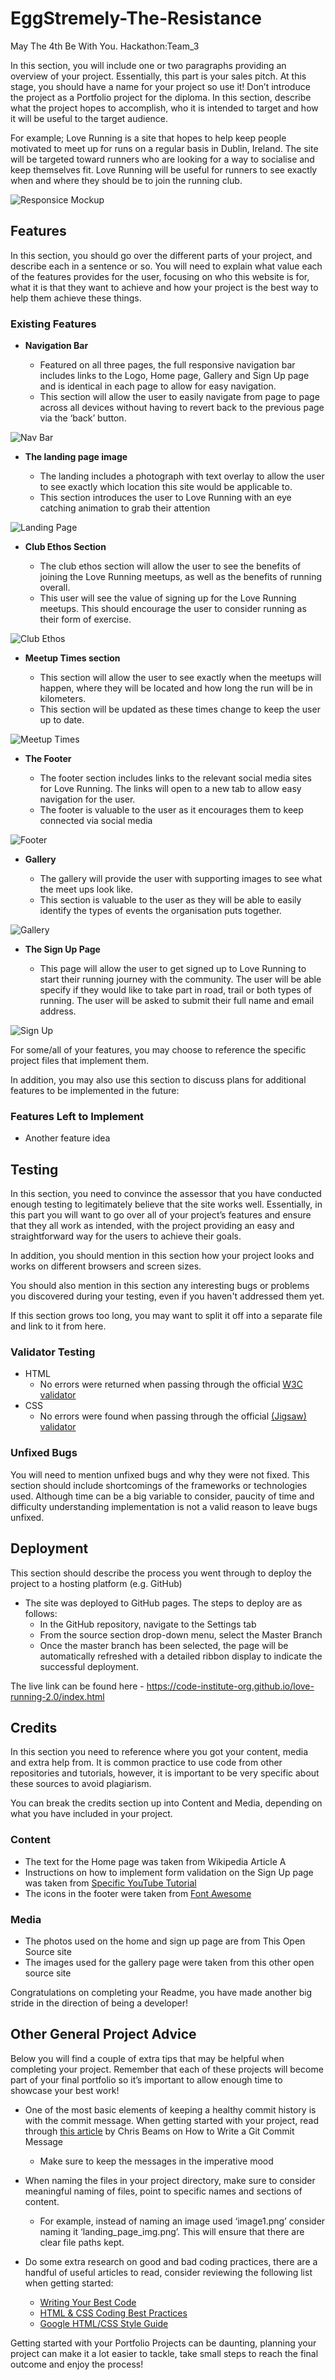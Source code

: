 # EggStremely-The-Resistance
May The 4th Be With You. 
  Hackathon:Team_3

 In this section, you will include one or two paragraphs providing an overview of your project. Essentially, this part is your sales pitch. At this stage, you should have a name for your project so use it! Don’t introduce the project as a Portfolio project for the diploma. In this section, describe what the project hopes to accomplish, who it is intended to target and how it will be useful to the target audience.  
  
 For example; Love Running is a site that hopes to help keep people motivated to meet up for runs on a regular basis in Dublin, Ireland. The site will be targeted toward runners who are looking for a way to socialise and keep themselves fit. Love Running will be useful for runners to see exactly when and where they should be to join the running club.  
  
 ![Responsice Mockup](https://github.com/lucyrush/readme-template/blob/master/media/love_running_mockup.png) 
  
 ## Features  
  
 In this section, you should go over the different parts of your project, and describe each in a sentence or so. You will need to explain what value each of the features provides for the user, focusing on who this website is for, what it is that they want to achieve and how your project is the best way to help them achieve these things. 
  
 ### Existing Features 
  
 - __Navigation Bar__ 
  
   - Featured on all three pages, the full responsive navigation bar includes links to the Logo, Home page, Gallery and Sign Up page and is identical in each page to allow for easy navigation. 
   - This section will allow the user to easily navigate from page to page across all devices without having to revert back to the previous page via the ‘back’ button.  
  
 ![Nav Bar](https://github.com/lucyrush/readme-template/blob/master/media/love_running_nav.png) 
  
 - __The landing page image__ 
  
   - The landing includes a photograph with text overlay to allow the user to see exactly which location this site would be applicable to.  
   - This section introduces the user to Love Running with an eye catching animation to grab their attention 
  
 ![Landing Page](https://github.com/lucyrush/readme-template/blob/master/media/love_running_landing.png) 
  
 - __Club Ethos Section__ 
  
   - The club ethos section will allow the user to see the benefits of joining the Love Running meetups, as well as the benefits of running overall.  
   - This user will see the value of signing up for the Love Running meetups. This should encourage the user to consider running as their form of exercise.  
  
 ![Club Ethos](https://github.com/lucyrush/readme-template/blob/master/media/love_running_ethos.png) 
  
 - __Meetup Times section__ 
  
   - This section will allow the user to see exactly when the meetups will happen, where they will be located and how long the run will be in kilometers.  
   - This section will be updated as these times change to keep the user up to date.  
  
 ![Meetup Times](https://github.com/lucyrush/readme-template/blob/master/media/love_running_times.png) 
  
 - __The Footer__  
  
   - The footer section includes links to the relevant social media sites for Love Running. The links will open to a new tab to allow easy navigation for the user.  
   - The footer is valuable to the user as it encourages them to keep connected via social media 
  
 ![Footer](https://github.com/lucyrush/readme-template/blob/master/media/love_running_footer.png) 
  
 - __Gallery__ 
  
   - The gallery will provide the user with supporting images to see what the meet ups look like.  
   - This section is valuable to the user as they will be able to easily identify the types of events the organisation puts together.  
  
 ![Gallery](https://github.com/lucyrush/readme-template/blob/master/media/love_running_gallery.png) 
  
 - __The Sign Up Page__ 
  
   - This page will allow the user to get signed up to Love Running to start their running journey with the community. The user will be able specify if they would like to take part in road, trail or both types of running. The user will be asked to submit their full name and email address.  
  
 ![Sign Up](https://github.com/lucyrush/readme-template/blob/master/media/love_running_signup.png) 
  
 For some/all of your features, you may choose to reference the specific project files that implement them. 
  
 In addition, you may also use this section to discuss plans for additional features to be implemented in the future: 
  
 ### Features Left to Implement 
  
 - Another feature idea 
  
 ## Testing  
  
 In this section, you need to convince the assessor that you have conducted enough testing to legitimately believe that the site works well. Essentially, in this part you will want to go over all of your project’s features and ensure that they all work as intended, with the project providing an easy and straightforward way for the users to achieve their goals. 
  
 In addition, you should mention in this section how your project looks and works on different browsers and screen sizes. 
  
 You should also mention in this section any interesting bugs or problems you discovered during your testing, even if you haven't addressed them yet. 
  
 If this section grows too long, you may want to split it off into a separate file and link to it from here. 
  
  
 ### Validator Testing  
  
 - HTML 
   - No errors were returned when passing through the official [W3C validator](https://validator.w3.org/nu/?doc=https%3A%2F%2Fcode-institute-org.github.io%2Flove-running-2.0%2Findex.html) 
 - CSS 
   - No errors were found when passing through the official [(Jigsaw) validator](https://jigsaw.w3.org/css-validator/validator?uri=https%3A%2F%2Fvalidator.w3.org%2Fnu%2F%3Fdoc%3Dhttps%253A%252F%252Fcode-institute-org.github.io%252Flove-running-2.0%252Findex.html&profile=css3svg&usermedium=all&warning=1&vextwarning=&lang=en#css) 
  
 ### Unfixed Bugs 
  
 You will need to mention unfixed bugs and why they were not fixed. This section should include shortcomings of the frameworks or technologies used. Although time can be a big variable to consider, paucity of time and difficulty understanding implementation is not a valid reason to leave bugs unfixed.  
  
 ## Deployment 
  
 This section should describe the process you went through to deploy the project to a hosting platform (e.g. GitHub)  
  
 - The site was deployed to GitHub pages. The steps to deploy are as follows:  
   - In the GitHub repository, navigate to the Settings tab  
   - From the source section drop-down menu, select the Master Branch 
   - Once the master branch has been selected, the page will be automatically refreshed with a detailed ribbon display to indicate the successful deployment.  
  
 The live link can be found here - https://code-institute-org.github.io/love-running-2.0/index.html  
  
  
 ## Credits  
  
 In this section you need to reference where you got your content, media and extra help from. It is common practice to use code from other repositories and tutorials, however, it is important to be very specific about these sources to avoid plagiarism.  
  
 You can break the credits section up into Content and Media, depending on what you have included in your project.  
  
 ### Content  
  
 - The text for the Home page was taken from Wikipedia Article A 
 - Instructions on how to implement form validation on the Sign Up page was taken from [Specific YouTube Tutorial](https://www.youtube.com/) 
 - The icons in the footer were taken from [Font Awesome](https://fontawesome.com/) 
  
 ### Media 
  
 - The photos used on the home and sign up page are from This Open Source site 
 - The images used for the gallery page were taken from this other open source site 
  
  
 Congratulations on completing your Readme, you have made another big stride in the direction of being a developer!  
  
 ## Other General Project Advice 
  
 Below you will find a couple of extra tips that may be helpful when completing your project. Remember that each of these projects will become part of your final portfolio so it’s important to allow enough time to showcase your best work!  
  
 - One of the most basic elements of keeping a healthy commit history is with the commit message. When getting started with your project, read through [this article](https://chris.beams.io/posts/git-commit/) by Chris Beams on How to Write  a Git Commit Message  
   - Make sure to keep the messages in the imperative mood  
  
 - When naming the files in your project directory, make sure to consider meaningful naming of files, point to specific names and sections of content. 
   - For example, instead of naming an image used ‘image1.png’ consider naming it ‘landing_page_img.png’. This will ensure that there are clear file paths kept.  
  
 - Do some extra research on good and bad coding practices, there are a handful of useful articles to read, consider reviewing the following list when getting started: 
   - [Writing Your Best Code](https://learn.shayhowe.com/html-css/writing-your-best-code/) 
   - [HTML & CSS Coding Best Practices](https://medium.com/@inceptiondj.info/html-css-coding-best-practice-fadb9870a00f) 
   - [Google HTML/CSS Style Guide](https://google.github.io/styleguide/htmlcssguide.html#General) 
  
 Getting started with your Portfolio Projects can be daunting, planning your project can make it a lot easier to tackle, take small steps to reach the final outcome and enjoy the process! 
